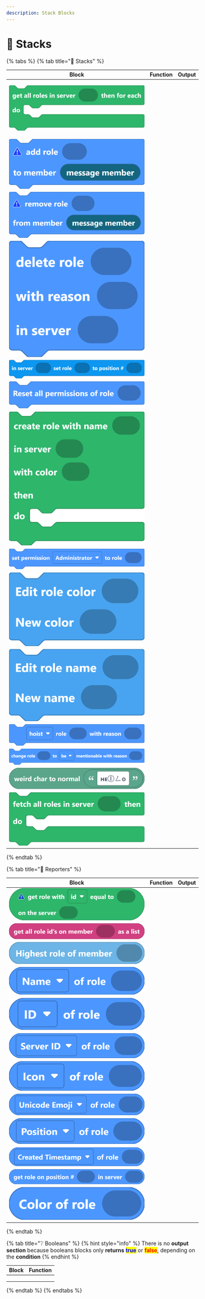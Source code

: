 ```yaml
---
description: Stack Blocks
---
```


# 🧱 Stacks



{% tabs %}
{% tab title="🧱 Stacks" %}


| Block                                                                               | Function | Output |
| ----------------------------------------------------------------------------------- | -------- | ------ |
| <p></p><p><img src="../../../../../.gitbook/assets/screenshot (38).png" alt=""></p> |          |        |
| ![](<../../../../../.gitbook/assets/screenshot (39) (3).png>)                       |          |        |
| ![](<../../../../../.gitbook/assets/screenshot (40) (1).png>)                       |          |        |
| ![](<../../../../../.gitbook/assets/screenshot (41) (1).png>)                       |          |        |
| ![](<../../../../../.gitbook/assets/screenshot (42).png>)                           |          |        |
| ![](<../../../../../.gitbook/assets/screenshot (43).png>)                           |          |        |
| ![](<../../../../../.gitbook/assets/screenshot (44) (2).png>)                       |          |        |
| ![](<../../../../../.gitbook/assets/screenshot (45) (3).png>)                       |          |        |
| ![](<../../../../../.gitbook/assets/screenshot (46) (2).png>)                       |          |        |
| ![](<../../../../../.gitbook/assets/screenshot (47) (1).png>)                       |          |        |
| ![](<../../../../../.gitbook/assets/screenshot (48) (2).png>)                       |          |        |
| ![](<../../../../../.gitbook/assets/screenshot (49) (1).png>)                       |          |        |
| ![](<../../../../../.gitbook/assets/screenshot (50) (2).png>)                       |          |        |
| ![](<../../../../../.gitbook/assets/screenshot (51) (2).png>)                       |          |        |
{% endtab %}

{% tab title="📢 Reporters" %}


| Block                                                         | Function | Output |
| ------------------------------------------------------------- | -------- | ------ |
| ![](<../../../../../.gitbook/assets/screenshot (82) (1).png>) |          |        |
| ![](<../../../../../.gitbook/assets/screenshot (52).png>)     |          |        |
| ![](<../../../../../.gitbook/assets/screenshot (53) (2).png>) |          |        |
| ![](<../../../../../.gitbook/assets/screenshot (54) (1).png>) |          |        |
| ![](<../../../../../.gitbook/assets/screenshot (55) (1).png>) |          |        |
| ![](<../../../../../.gitbook/assets/screenshot (56) (2).png>) |          |        |
| ![](<../../../../../.gitbook/assets/screenshot (57) (2).png>) |          |        |
| ![](<../../../../../.gitbook/assets/screenshot (58) (2).png>) |          |        |
| ![](<../../../../../.gitbook/assets/screenshot (59) (2).png>) |          |        |
| ![](<../../../../../.gitbook/assets/screenshot (60) (2).png>) |          |        |
| ![](<../../../../../.gitbook/assets/screenshot (61).png>)     |          |        |
| ![](<../../../../../.gitbook/assets/screenshot (62) (2).png>) |          |        |
{% endtab %}

{% tab title="❔ Booleans" %}
{% hint style="info" %}
There is no **output section** because booleans blocks only **returns** <mark style="color:blue;">**true**</mark> or <mark style="color:red;">**false**</mark>, depending on the **condition**
{% endhint %}



| Block | Function |
| ----- | -------- |
|       |          |
|       |          |
|       |          |
{% endtab %}
{% endtabs %}
